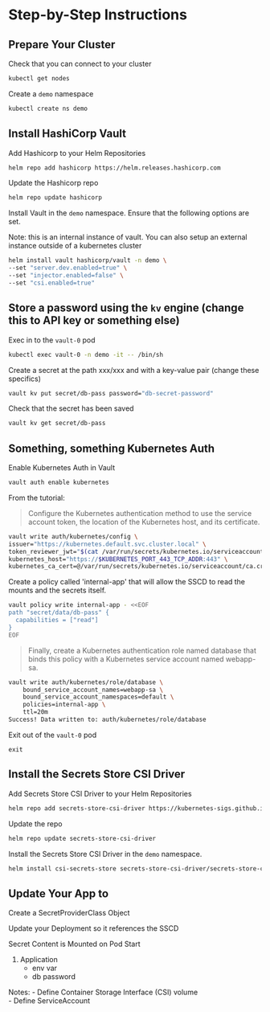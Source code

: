 # Step-by-Step Instructions 

## Prepare Your Cluster
Check that you can connect to your cluster 

```sh
kubectl get nodes
```

Create a `demo` namespace 

```sh
kubectl create ns demo
```

## Install HashiCorp Vault

Add Hashicorp to your Helm Repositories 

``` sh
helm repo add hashicorp https://helm.releases.hashicorp.com
```

Update the Hashicorp repo 

``` sh 
helm repo update hashicorp 
``` 

Install Vault in the `demo` namespace. Ensure that the following options are set.  

Note: this is an internal instance of vault. You can also setup an external instance outside of a kubernetes cluster

``` sh
helm install vault hashicorp/vault -n demo \
--set "server.dev.enabled=true" \
--set "injector.enabled=false" \
--set "csi.enabled=true"
```     

## Store a password using the `kv` engine (change this to API key or something else)

Exec in to the `vault-0` pod 

```sh
kubectl exec vault-0 -n demo -it -- /bin/sh 
```

Create a secret at the path xxx/xxx and with a key-value pair (change these specifics)

```sh
vault kv put secret/db-pass password="db-secret-password"
```

Check that the secret has been saved 

```sh
vault kv get secret/db-pass
```

## Something, something Kubernetes Auth 

Enable Kubernetes Auth in Vault

```sh
vault auth enable kubernetes
```

From the tutorial: 
> Configure the Kubernetes authentication method to use the service account token, the location of the Kubernetes host, and its certificate.

```sh
vault write auth/kubernetes/config \
issuer="https://kubernetes.default.svc.cluster.local" \
token_reviewer_jwt="$(cat /var/run/secrets/kubernetes.io/serviceaccount/token)" \
kubernetes_host="https://$KUBERNETES_PORT_443_TCP_ADDR:443" \
kubernetes_ca_cert=@/var/run/secrets/kubernetes.io/serviceaccount/ca.crt
```

Create a policy called 'internal-app' that will allow the SSCD to read the mounts and the secrets itself. 

```sh 
vault policy write internal-app - <<EOF
path "secret/data/db-pass" {
  capabilities = ["read"]
}
EOF
```

> Finally, create a Kubernetes authentication role named database that binds this policy with a Kubernetes service account named webapp-sa.

```sh
vault write auth/kubernetes/role/database \
    bound_service_account_names=webapp-sa \
    bound_service_account_namespaces=default \
    policies=internal-app \
    ttl=20m
Success! Data written to: auth/kubernetes/role/database
``` 
Exit out of the `vault-0` pod
```
exit
```

## Install the Secrets Store CSI Driver 

Add Secrets Store CSI Driver to your Helm Repositories 

```sh 
helm repo add secrets-store-csi-driver https://kubernetes-sigs.github.io/secrets-store-csi-driver/charts
``` 

Update the repo 

```sh
helm repo update secrets-store-csi-driver
```

Install the Secrets Store CSI Driver in the `demo` namespace. 

```sh
helm install csi-secrets-store secrets-store-csi-driver/secrets-store-csi-driver --namespace demo
``` 

## Update Your App to 






Create a SecretProviderClass Object

Update your Deployment so it references the SSCD


Secret Content is Mounted on Pod Start



     


1. Application 
    - env var 
    - db password 


Notes: 
    - Define Container Storage Interface (CSI) volume    
    - Define ServiceAccount 